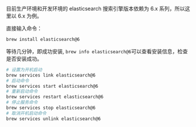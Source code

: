 目前生产环境和开发环境的 elasticsearch 搜索引擎版本依赖为 6.x 系列，所以这里以 6.x 为例。

直接输入命令：

```bash
brew install elasticsearch@6
```

等待几分钟，即成功安装, `brew info elasticsearch@6`可以查看安装信息，检查是否安装成功。

```bash
# 设置为开机启动
brew services link elasticsearch@6
# 启动命令
brew services start elasticsearch@6
# 重新启动命令
brew services restart elasticsearch@6
# 停止服务命令
brew services stop elasticsearch@6
# 取消开机启动命令
brew services unlink elasticsearch@6
```
